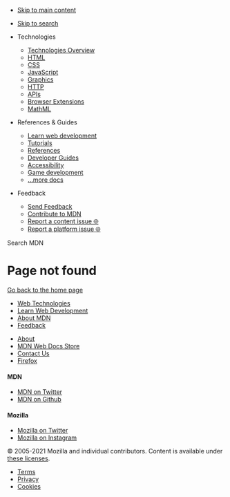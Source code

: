 -   <a href="#content" id="skip-main">Skip to main content</a>
-   <a href="#main-q" id="skip-search">Skip to search</a>

-   Technologies
    -   [Technologies Overview](/en-US/docs/Web)
    -   [HTML](/en-US/docs/Web/HTML)
    -   [CSS](/en-US/docs/Web/CSS)
    -   [JavaScript](/en-US/docs/Web/JavaScript)
    -   [Graphics](/en-US/docs/Web/Guide/Graphics)
    -   [HTTP](/en-US/docs/Web/HTTP)
    -   [APIs](/en-US/docs/Web/API)
    -   [Browser Extensions](/en-US/docs/Mozilla/Add-ons/WebExtensions)
    -   [MathML](/en-US/docs/Web/MathML)
-   References & Guides
    -   [Learn web development](/en-US/docs/Learn)
    -   [Tutorials](/en-US/docs/Web/Tutorials)
    -   [References](/en-US/docs/Web/Reference)
    -   [Developer Guides](/en-US/docs/Web/Guide)
    -   [Accessibility](/en-US/docs/Web/Accessibility)
    -   [Game development](/en-US/docs/Games)
    -   [...more docs](/en-US/docs/Web)
-   Feedback
    -   [Send Feedback](/en-US/docs/MDN/Contribute/Feedback)
    -   [Contribute to MDN](/en-US/docs/MDN/Contribute)
    -   [Report a content issue 🌐](https://github.com/mdn/content/issues/new)
    -   [Report a platform issue 🌐](https://github.com/mdn/yari/issues/new)

Search MDN

Page not found
==============

[Go back to the home page](/)

-   [Web Technologies](/en-US/docs/Web)
-   [Learn Web Development](/en-US/docs/Learn)
-   [About MDN](/en-US/docs/MDN/About)
-   [Feedback](/en-US/docs/MDN/Feedback)

<!-- -->

-   [About](https://www.mozilla.org/about/)
-   [MDN Web Docs Store](https://shop.spreadshirt.com/mdn-store/)
-   [Contact Us](https://www.mozilla.org/contact/)
-   [Firefox](https://www.mozilla.org/firefox/?utm_source=developer.mozilla.org&utm_campaign=footer&utm_medium=referral)

#### MDN

-   <a href="https://twitter.com/mozdevnet" class="social-icon twitter"><span class="visually-hidden">MDN on Twitter</span></a>
-   <a href="https://github.com/mdn/" class="social-icon github"><span class="visually-hidden">MDN on Github</span></a>

#### Mozilla

-   <a href="https://twitter.com/mozilla" class="social-icon twitter"><span class="visually-hidden">Mozilla on Twitter</span></a>
-   <a href="https://www.instagram.com/mozillagram/" class="social-icon instagram"><span class="visually-hidden">Mozilla on Instagram</span></a>

© 2005-2021 Mozilla and individual contributors. Content is available under [these licenses](/docs/MDN/About#Copyrights_and_licenses).

-   [Terms](https://www.mozilla.org/about/legal/terms/mozilla)
-   [Privacy](https://www.mozilla.org/privacy/websites/)
-   [Cookies](https://www.mozilla.org/privacy/websites/#cookies)
